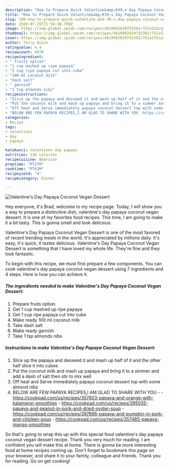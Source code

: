 ```yaml
---
description: "How to Prepare Quick Valentine&amp;#39;s Day Papaya Coconut Vegan Dessert"
title: "How to Prepare Quick Valentine&amp;#39;s Day Papaya Coconut Vegan Dessert"
slug: 199-how-to-prepare-quick-valentine-and-39-s-day-papaya-coconut-vegan-dessert
date: 2020-07-25T21:54:30.799Z
image: https://img-global.cpcdn.com/recipes/4819992829755392/751x532cq70/valentines-day-papaya-coconut-vegan-dessert-recipe-main-photo.jpg
thumbnail: https://img-global.cpcdn.com/recipes/4819992829755392/751x532cq70/valentines-day-papaya-coconut-vegan-dessert-recipe-main-photo.jpg
cover: https://img-global.cpcdn.com/recipes/4819992829755392/751x532cq70/valentines-day-papaya-coconut-vegan-dessert-recipe-main-photo.jpg
author: Terry Quinn
ratingvalue: 4.4
reviewcount: 4970
recipeingredient:
- " fruits option"
- "1 cup mashed up ripe papaya"
- "1 cup ripe papaya cut into cube"
- "100 ml coconut milk"
- "dash salt"
- " garnish"
- "1 tsp almonds nibs"
recipeinstructions:
- "Slice up the papaya and desseed it and mash up half of it and the other half slice it into cubes"
- "Put the coconut milk and mash up papaya and bring it to a simmer and add a dash of salt then stir to mix well"
- "Off heat and Serve immediately papaya coconut dessert top with some almond nibs"
- "BELOW ARE FEW PAPAYA RECIPES,I AM GLAD TO SHARE WITH YOU  https://cookpad.com/us/recipes/357603-papaya-and-orange-with-kalamansi-smoothies https://cookpad.com/us/recipes/395035-papaya-and-peanut-in-pork-and-dried-oyster-soup https://cookpad.com/us/recipes/397696-papaya-and-pumpkin-in-pork-and-chicken-soup https://cookpad.com/us/recipes/357485-papaya-mango-smoothies"
categories:
- Recipe
tags:
- valentines
- day
- papaya

katakunci: valentines day papaya 
nutrition: 136 calories
recipecuisine: American
preptime: "PT27M"
cooktime: "PT42M"
recipeyield: "4"
recipecategory: Dinner

---
```



![Valentine&#39;s Day Papaya Coconut Vegan Dessert](https://img-global.cpcdn.com/recipes/4819992829755392/751x532cq70/valentines-day-papaya-coconut-vegan-dessert-recipe-main-photo.jpg)

Hey everyone, it's Brad, welcome to my recipe page. Today, I will show you a way to prepare a distinctive dish, valentine&#39;s day papaya coconut vegan dessert. It is one of my favorites food recipes. This time, I am going to make it a bit tasty. This is gonna smell and look delicious.

Valentine&#39;s Day Papaya Coconut Vegan Dessert is one of the most favored of recent trending meals in the world. It's appreciated by millions daily. It's easy, it's quick, it tastes delicious. Valentine&#39;s Day Papaya Coconut Vegan Dessert is something that I have loved my whole life. They're fine and they look fantastic.




To begin with this recipe, we must first prepare a few components. You can cook valentine&#39;s day papaya coconut vegan dessert using 7 ingredients and 4 steps. Here is how you can achieve it.

<!--inarticleads1-->

##### The ingredients needed to make Valentine&#39;s Day Papaya Coconut Vegan Dessert:

1. Prepare  fruits option
1. Get 1 cup mashed up ripe papaya
1. Get 1 cup ripe papaya cut into cube
1. Make ready 100 ml coconut milk
1. Take dash salt
1. Make ready  garnish
1. Take 1 tsp almonds nibs




<!--inarticleads2-->

##### Instructions to make Valentine&#39;s Day Papaya Coconut Vegan Dessert:

1. Slice up the papaya and desseed it and mash up half of it and the other half slice it into cubes
1. Put the coconut milk and mash up papaya and bring it to a simmer and add a dash of salt then stir to mix well
1. Off heat and Serve immediately papaya coconut dessert top with some almond nibs
1. BELOW ARE FEW PAPAYA RECIPES,I AM GLAD TO SHARE WITH YOU -  - https://cookpad.com/us/recipes/357603-papaya-and-orange-with-kalamansi-smoothies - https://cookpad.com/us/recipes/395035-papaya-and-peanut-in-pork-and-dried-oyster-soup - https://cookpad.com/us/recipes/397696-papaya-and-pumpkin-in-pork-and-chicken-soup - https://cookpad.com/us/recipes/357485-papaya-mango-smoothies




So that's going to wrap this up with this special food valentine&#39;s day papaya coconut vegan dessert recipe. Thank you very much for reading. I am confident you will make this at home. There is gonna be more interesting food at home recipes coming up. Don't forget to bookmark this page on your browser, and share it to your family, colleague and friends. Thank you for reading. Go on get cooking!

